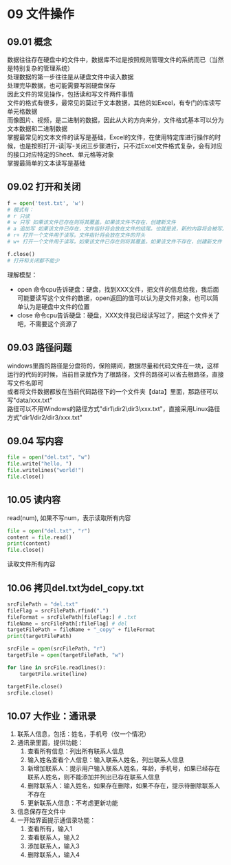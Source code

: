 # 09 文件操作
## 09.01 概念
数据往往存在硬盘中的文件中，数据库不过是按照规则管理文件的系统而已（当然是特别复杂的管理系统）  
处理数据的第一步往往是从硬盘文件中读入数据  
处理完毕数据，也可能需要写回硬盘保存  
因此文件的常见操作，包括读和写文件两件事情  
文件的格式有很多，最常见的莫过于文本数据，其他的如Excel，有专门的库读写单元格数据  
而像图片、视频，是二进制的数据，因此从大的方向来分，文件格式基本可以分为文本数据和二进制数据  
掌握最常见的文本文件的读写是基础，Excel的文件，在使用特定库进行操作的时候，也是按照打开-读|写-关闭三步骤进行，只不过Excel文件格式复杂，会有对应的接口对应特定的Sheet、单元格等对象  
掌握最简单的文本读写是基础  

## 09.02 打开和关闭
```python
f = open('test.txt', 'w')
# 模式有：
# r 只读
# w 只写 如果该文件已存在则将其覆盖。如果该文件不存在，创建新文件
# a 追加写 如果该文件已存在，文件指针将会放在文件的结尾。也就是说，新的内容将会被写入到已有内容之后。如果该文件不存在，创建新文件进行写入
# r+ 打开一个文件用于读写。文件指针将会放在文件的开头
# w+ 打开一个文件用于读写。如果该文件已存在则将其覆盖。如果该文件不存在，创建新文件

f.close()
# 打开和关闭都不能少
```
理解模型：
- open 命令cpu告诉硬盘：硬盘，找到XXX文件，把文件的信息给我，我后面可能要读写这个文件的数据，open返回的值可以认为是文件对象，也可以简单认为是硬盘中文件的位置
- close 命令cpu告诉硬盘：硬盘，XXX文件我已经读写过了，把这个文件关了吧，不需要这个资源了

## 09.03 路径问题
windows里面的路径是分盘符的，保险期间，数据尽量和代码文件在一块，这样运行的代码的时候，当前目录就作为了根路径，文件的路径可以省去根路径，直接写文件名即可  
或者将文件数据都放在当前代码路径下的一个文件夹【data】里面，那路径可以写"data/xxx.txt"  
路径可以不用Windows的路径方式"dir1\\dir2\\dir3\\xxx.txt"，直接采用Linux路径方式"dir1/dir2/dir3/xxx.txt"  

## 09.04 写内容
```python
file = open("del.txt", "w")
file.write("hello, ")
file.writelines("world!")
file.close()
```

## 10.05 读内容
read(num), 如果不写num，表示读取所有内容
```python
file = open("del.txt", "r")
content = file.read()
print(content)
file.close()
```
读取文件所有内容

## 10.06 拷贝del.txt为del_copy.txt
```python
srcFilePath = "del.txt"
fileFlag = srcFilePath.rfind(".")
fileFormat = srcFilePath[fileFlag:] # .txt
fileName = srcFilePath[:fileFlag] # del
targetFilePath = fileName + "_copy" + fileFormat
print(targetFilePath)

srcFile = open(srcFilePath, "r")
targetFile = open(targetFilePath, "w")

for line in srcFile.readlines():
    targetFile.write(line)

targetFile.close()
srcFile.close()
```

## 10.07 大作业：通讯录
1. 联系人信息，包括：姓名，手机号（仅一个情况）
2. 通讯录里面，提供功能：
    1. 查看所有信息：列出所有联系人信息
    2. 输入姓名查看个人信息：输入联系人姓名，列出联系人信息
    3. 新增加联系人：提示用户输入联系人姓名，年龄，手机号，如果已经存在联系人姓名，则不能添加并列出已存在联系人信息
    4. 删除联系人：输入姓名，如果存在删除，如果不存在，提示待删除联系人不存在
    5. 更新联系人信息：不考虑更新功能
3. 信息保存在文件中
4. 一开始界面提示通信录功能：
    1. 查看所有，输入1
    2. 查看联系人，输入2
    3. 添加联系人，输入3
    4. 删除联系人，输入4